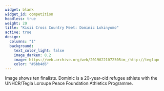 ```yaml
---
widget: blank
widget_id: competition
headless: true
weight: 20
title: "Kisii Cross Country Meet: Dominic Lokinyomo"
active: true
design:
  columns: "1"
  background:
    text_color_light: false
    image_darken: 0.2
    image: https://web.archive.org/web/20190221072505im_/http://teglapeacefoundation.org/wp-content/uploads/2019/01/Refugee-team-warms-up-before-the-start-of-the-Senior-Men-competition-in-Kisii-800x600.jpg
    color: "#6bb4d6"
---
```

Image shows ten finalists. Dominic is a 20-year-old refugee athlete with the UNHCR/Tegla Loroupe Peace Foundation Athletics Programme.
